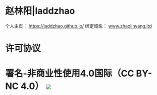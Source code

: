 # 赵林阳|laddzhao
个人主页：
https://laddzhao.github.io/
绑定域名：
www.zhaolinyang.ltd

# 许可协议
# 署名-非商业性使用4.0国际（CC BY-NC 4.0） <img src="https://i.creativecommons.org/l/by-nc/4.0/80x15.png">

